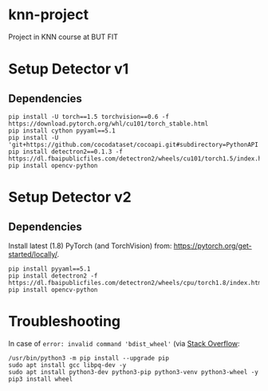 # knn-project
Project in KNN course at BUT FIT

# Setup Detector v1

## Dependencies
```
pip install -U torch==1.5 torchvision==0.6 -f https://download.pytorch.org/whl/cu101/torch_stable.html
pip install cython pyyaml==5.1
pip install -U 'git+https://github.com/cocodataset/cocoapi.git#subdirectory=PythonAPI'
pip install detectron2==0.1.3 -f https://dl.fbaipublicfiles.com/detectron2/wheels/cu101/torch1.5/index.html
pip install opencv-python
```

# Setup Detector v2

## Dependencies
Install latest (1.8) PyTorch (and TorchVision) from: https://pytorch.org/get-started/locally/.
```
pip install pyyaml==5.1
pip install detectron2 -f https://dl.fbaipublicfiles.com/detectron2/wheels/cpu/torch1.8/index.html
pip install opencv-python
```

# Troubleshooting
In case of `error: invalid command 'bdist_wheel'` (via [Stack Overflow](https://stackoverflow.com/questions/34819221/why-is-python-setup-py-saying-invalid-command-bdist-wheel-on-travis-ci):
```
/usr/bin/python3 -m pip install --upgrade pip
sudo apt install gcc libpq-dev -y
sudo apt install python3-dev python3-pip python3-venv python3-wheel -y
pip3 install wheel
```
